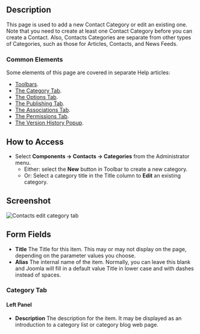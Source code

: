 <!-- Filename: Help5.x:Contacts:_Edit_Category / Display title: Contacts: Edit Category -->

## Description

This page is used to add a new Contact Category or edit an existing one.
Note that you need to create at least one Contact Category before you can
create a Contact. Also, Contacts Categories are separate from other types
of Categories, such as those for Articles, Contacts, and News Feeds.

### Common Elements

Some elements of this page are covered in separate Help articles:

* [Toolbars](jdocmanual?article=help/common-elements/toolbars).
* [The Category Tab](jdocmanual?article=help/common-elements/edit-category).
* [The Options Tab](jdocmanual?article=help/common-elements/edit-category-options).
* [The Publishing Tab](jdocmanual?article=help/common-elements/edit-publishing).
* [The Associations Tab](jdocmanual?article=help/common-elements/edit-associations).
* [The Permissions Tab](jdocmanual?article=help/common-elements/edit-permissions).
* [The Version History Popup](jdocmanual?article=help/common-elements/edit-version-history).

## How to Access

- Select **Components → Contacts → Categories** from the Administrator menu.
  - Either: select the **New** button in Toolbar to create a new category.
  - Or: Select a category title in the Title column to **Edit** an existing
    category.

## Screenshot

![Contacts edit category tab](../../../en/images/contacts/contacts-edit-category-category-tab.png)

## Form Fields

- **Title** The Title for this item. This may or may not display on the
  page, depending on the parameter values you choose.
- **Alias** The internal name of the item. Normally, you can leave this
  blank and Joomla will fill in a default value Title in lower case and
  with dashes instead of spaces.

### Category Tab

#### Left Panel

- **Description** The description for the item. It may be displayed as an
introduction to a category list or category blog web page.